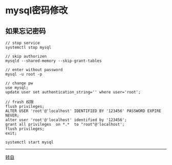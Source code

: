 # mysql密码修改

## 如果忘记密码

```
// stop service
systemctl stop mysql

// skip authorizen
mysqld --shared-memory --skip-grant-tables

// enter without password
mysql -u root -p

// change pw
use mysql;
update user set authentication_string='' where user='root';

// frash 权限
flush privileges;
ALTER USER 'root'@'localhost' IDENTIFIED BY '123456' PASSWORD EXPIRE NEVER; 
alter user 'root'@'localhost' identified by '123456';
grant all privileges  on *.*  to "root"@'localhost';
flush privileges;
exit;

systemctl start mysql
```

---

[转自](https://blog.csdn.net/qq_40757240/article/details/118068317)